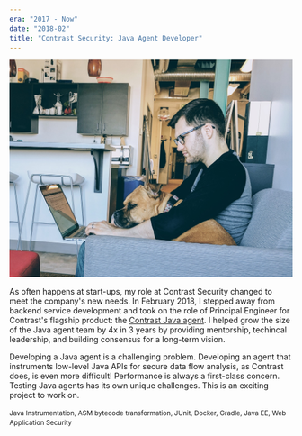 ```yaml
---
era: "2017 - Now"
date: "2018-02"
title: "Contrast Security: Java Agent Developer"
---
```


![Working hard on the Contrast Java agent in Contrast Security's Baltimore office](./shelby-driven-development.jpg)

As often happens at start-ups, my role at Contrast Security changed to meet the
company's new needs. In February 2018, I stepped away from backend service
development and took on the role of Principal Engineer for Contrast's flagship
product: the
[Contrast Java agent](https://docs.contrastsecurity.com/en/java.html). I helped
grow the size of the Java agent team by 4x in 3 years by providing mentorship,
techincal leadership, and building consensus for a long-term vision.

Developing a Java agent is a challenging problem. Developing an agent that
instruments low-level Java APIs for secure data flow analysis, as Contrast does,
is even more difficult! Performance is always a first-class concern. Testing
Java agents has its own unique challenges. This is an exciting project to work
on.

<small>Java Instrumentation, ASM bytecode transformation, JUnit, Docker, Gradle,
Java EE, Web Application Security</small>
